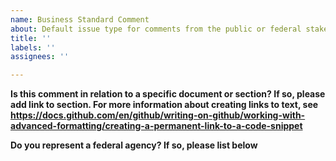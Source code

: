 ```yaml
---
name: Business Standard Comment
about: Default issue type for comments from the public or federal stakeholders
title: ''
labels: ''
assignees: ''

---
```


**Is this comment in relation to a specific document or section? If so, please add link to section. For more information about creating links to text, see https://docs.github.com/en/github/writing-on-github/working-with-advanced-formatting/creating-a-permanent-link-to-a-code-snippet**

**Do you represent a federal agency? If so, please list below**

